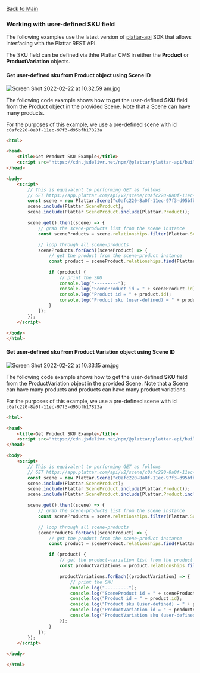 [Back to Main](../README.md)

### Working with user-defined SKU field

The following examples use the latest version of [plattar-api](https://github.com/Plattar/plattar-api) SDK that allows interfacing with the Plattar REST API.

The SKU field can be defined via thhe Plattar CMS in either the **Product** or **ProductVariation** objects.

#### Get user-defined sku from Product object using Scene ID

![Screen Shot 2022-02-22 at 10.32.59 am.jpg](https://stoplight.io/api/v1/projects/cHJqOjEwODA2Nw/images/ynGy2OalAqY)

The following code example shows how to get the user-defined **SKU** field from the Product object in the provided Scene. Note that a Scene can have many products.

For the purposes of this example, we use a pre-defined scene with id `c0afc220-8a0f-11ec-97f3-d95bfb17823a`

```html
<html>

<head>
    <title>Get Product SKU Example</title>
    <script src="https://cdn.jsdelivr.net/npm/@plattar/plattar-api/build/es2019/plattar-api.min.js"></script>
</head>

<body>
    <script>
        // This is equivalent to performing GET as follows
        // GET https://app.plattar.com/api/v2/scene/c0afc220-8a0f-11ec-97f3-d95bfb17823a?include=sceneproduct,sceneproduct.product
        const scene = new Plattar.Scene("c0afc220-8a0f-11ec-97f3-d95bfb17823a");
        scene.include(Plattar.SceneProduct);
        scene.include(Plattar.SceneProduct.include(Plattar.Product));

        scene.get().then((scene) => {
            // grab the scene-products list from the scene instance
            const sceneProducts = scene.relationships.filter(Plattar.SceneProduct);

            // loop through all scene-products
            sceneProducts.forEach((sceneProduct) => {
                // get the product from the scene-product instance
                const product = sceneProduct.relationships.find(Plattar.Product);

                if (product) {
                    // print the SKU
                    console.log("---------");
                    console.log("SceneProduct id = " + sceneProduct.id);
                    console.log("Product id = " + product.id);
                    console.log("Product sku (user-defined) = " + product.attributes.sku);
                }
            });
        });
    </script>

</body>
</html>
```

#### Get user-defined sku from Product Variation object using Scene ID

![Screen Shot 2022-02-22 at 10.33.15 am.jpg](https://stoplight.io/api/v1/projects/cHJqOjEwODA2Nw/images/3tkyu6UT8es)

The following code example shows how to get the user-defined **SKU** field from the ProductVariation object in the provided Scene. Note that a Scene can have many products and products can have many product variations.

For the purposes of this example, we use a pre-defined scene with id `c0afc220-8a0f-11ec-97f3-d95bfb17823a`

```html
<html>

<head>
    <title>Get Product SKU Example</title>
    <script src="https://cdn.jsdelivr.net/npm/@plattar/plattar-api/build/es2019/plattar-api.min.js"></script>
</head>

<body>
    <script>
        // This is equivalent to performing GET as follows
        // GET https://app.plattar.com/api/v2/scene/c0afc220-8a0f-11ec-97f3-d95bfb17823a?include=sceneproduct,sceneproduct.product,sceneproduct.product.productvariation
        const scene = new Plattar.Scene("c0afc220-8a0f-11ec-97f3-d95bfb17823a");
        scene.include(Plattar.SceneProduct);
        scene.include(Plattar.SceneProduct.include(Plattar.Product));
        scene.include(Plattar.SceneProduct.include(Plattar.Product.include(Plattar.ProductVariation)));

        scene.get().then((scene) => {
            // grab the scene-products list from the scene instance
            const sceneProducts = scene.relationships.filter(Plattar.SceneProduct);

            // loop through all scene-products
            sceneProducts.forEach((sceneProduct) => {
                // get the product from the scene-product instance
                const product = sceneProduct.relationships.find(Plattar.Product);

                if (product) {
                    // get the product-variation list from the product instance
                    const productVariations = product.relationships.filter(Plattar.ProductVariation);

                    productVariations.forEach((productVariation) => {
                        // print the SKU
                        console.log("---------");
                        console.log("SceneProduct id = " + sceneProduct.id);
                        console.log("Product id = " + product.id);
                        console.log("Product sku (user-defined) = " + product.attributes.sku);
                        console.log("ProductVariation id = " + productVariation.id);
                        console.log("ProductVariation sku (user-defined) = " + productVariation.attributes.sku);
                    });
                }
            });
        });
    </script>

</body>

</html>
```